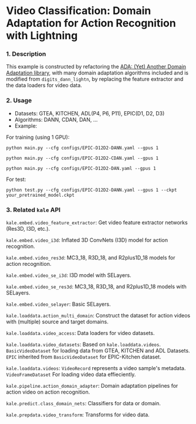 # Video Classification: Domain Adaptation for Action Recognition with Lightning

### 1. Description

This example is constructed by refactoring the [ADA: (Yet) Another Domain Adaptation library](https://github.com/criteo-research/pytorch-ada), with many domain adaptation algorithms included and is modified from `digits_dann_lightn`, by replacing the feature extractor and the data loaders for video data.

### 2. Usage

* Datasets: GTEA, KITCHEN, ADL(P4, P6, P11), EPIC(D1, D2, D3)
* Algorithms: DANN, CDAN, DAN, ...
* Example:

For training (using 1 GPU):

`python main.py --cfg configs/EPIC-D12D2-DANN.yaml --gpus 1`

`python main.py --cfg configs/EPIC-D12D2-CDAN.yaml --gpus 1`

`python main.py --cfg configs/EPIC-D12D2-DAN.yaml --gpus 1`

For test:

`python test.py --cfg configs/EPIC-D12D2-DANN.yaml --gpus 1 --ckpt your_pretrained_model.ckpt `

### 3. Related `kale` API

`kale.embed.video_feature_extractor`: Get video feature extractor networks (Res3D, I3D, etc.).

`kale.embed.video_i3d`: Inflated 3D ConvNets (I3D) model for action recognition.

`kale.embed.video_res3d`: MC3_18, R3D_18, and R2plus1D_18 models for action recognition.

`kale.embed.video_se_i3d`: I3D model with SELayers.

`kale.embed.video_se_res3d`: MC3_18, R3D_18, and R2plus1D_18 models with SELayers.

`kale.embed.video_selayer`: Basic SELayers.

`kale.loaddata.action_multi_domain`: Construct the dataset for action videos with (multiple) source and target domains.

`kale.loaddata.video_access`: Data loaders for video datasets.

`kale.loaddata.video_datasets`: Based on `kale.loaddata.videos`. `BasicVideoDataset` for loading data from GTEA, KITCHEN and ADL Datasets. `EPIC` inherited from `BasicVideoDataset` for EPIC-Kitchen dataset.

`kale.loaddata.videos`: `VideoRecord` represents a video sample's metadata. `VideoFrameDataset` For loading video data effieciently.

`kale.pipeline.action_domain_adapter`: Domain adaptation pipelines for action video on action recognition.

`kale.predict.class_domain_nets`: Classifiers for data or domain.

`kale.prepdata.video_transform`: Transforms for video data.
